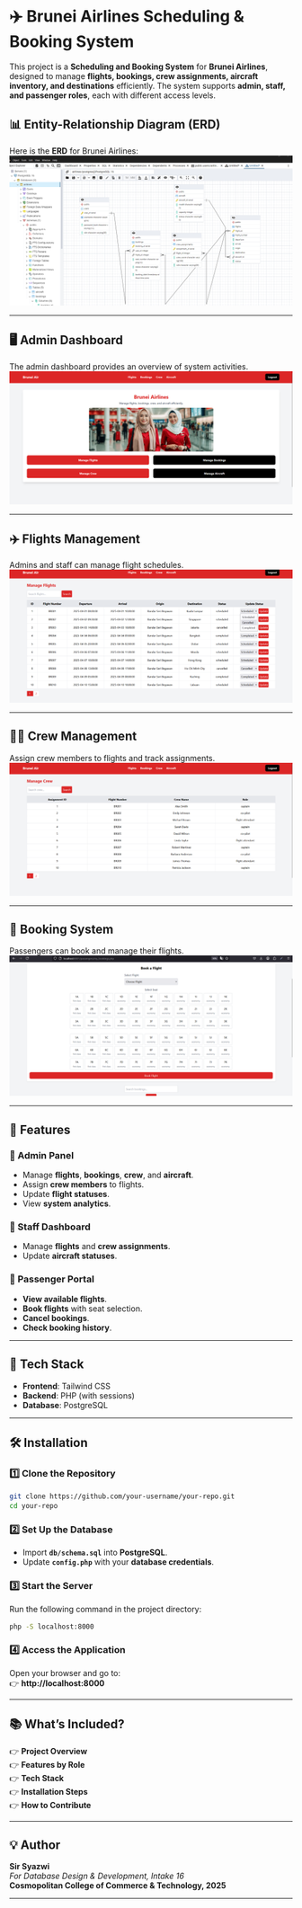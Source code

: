 # ✈️ Brunei Airlines Scheduling & Booking System

This project is a **Scheduling and Booking System** for **Brunei Airlines**, designed to manage **flights, bookings, crew assignments, aircraft inventory, and destinations** efficiently. The system supports **admin, staff, and passenger roles**, each with different access levels.

## 📊 Entity-Relationship Diagram (ERD)
Here is the **ERD** for Brunei Airlines:
![ERD Diagram](ERD_bruneiairline.png)

---

## 🖥️ Admin Dashboard
The admin dashboard provides an overview of system activities.
![Admin Dashboard](admin_dashboard.png)

---

## ✈️ Flights Management
Admins and staff can manage flight schedules.
![Flights Page](flight.png)

---

## 🧑‍✈️ Crew Management
Assign crew members to flights and track assignments.
![Crew Page](crew.png)

---

## 🛒 Booking System
Passengers can book and manage their flights.
![Bookings Page](bookings.png)


---

## 📌 Features

### 🔹 Admin Panel
- Manage **flights**, **bookings**, **crew**, and **aircraft**.
- Assign **crew members** to flights.
- Update **flight statuses**.
- View **system analytics**.

### 🔹 Staff Dashboard
- Manage **flights** and **crew assignments**.
- Update **aircraft statuses**.

### 🔹 Passenger Portal
- **View available flights**.
- **Book flights** with seat selection.
- **Cancel bookings**.
- **Check booking history**.

---

## 🏢 Tech Stack

- **Frontend**: Tailwind CSS  
- **Backend**: PHP (with sessions)  
- **Database**: PostgreSQL  

---

## 🛠️ Installation

### 1️⃣ Clone the Repository  
```bash
git clone https://github.com/your-username/your-repo.git
cd your-repo
```

### 2️⃣ Set Up the Database  
* Import **`db/schema.sql`** into **PostgreSQL**.
* Update **`config.php`** with your **database credentials**.

### 3️⃣ Start the Server  
Run the following command in the project directory:  
```bash
php -S localhost:8000
```

### 4️⃣ Access the Application  
Open your browser and go to:  
👉 **http://localhost:8000**

---

## 📚 What’s Included?
👉 **Project Overview**  
👉 **Features by Role**  
👉 **Tech Stack**  
👉 **Installation Steps**  
👉 **How to Contribute**  

---

## 💡 Author

**Sir Syazwi**  
_For Database Design & Development, Intake 16_  
**Cosmopolitan College of Commerce & Technology, 2025**  

---
